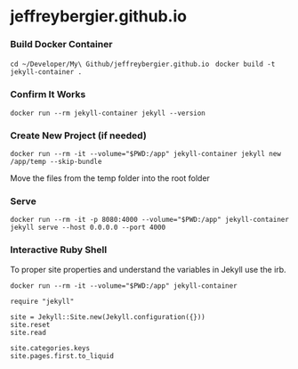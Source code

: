 # jeffreybergier.github.io

### Build Docker Container

`cd ~/Developer/My\ Github/jeffreybergier.github.io `
`docker build -t jekyll-container .`

### Confirm It Works

`docker run --rm jekyll-container jekyll --version`

### Create New Project (if needed)

`docker run --rm -it --volume="$PWD:/app" jekyll-container jekyll new /app/temp --skip-bundle`

Move the files from the temp folder into the root folder

### Serve

`docker run --rm -it -p 8080:4000 --volume="$PWD:/app" jekyll-container jekyll serve --host 0.0.0.0 --port 4000`

### Interactive Ruby Shell

To proper site properties and understand the variables in Jekyll use the irb.

`docker run --rm -it --volume="$PWD:/app" jekyll-container`

```
require "jekyll"

site = Jekyll::Site.new(Jekyll.configuration({}))
site.reset
site.read

site.categories.keys
site.pages.first.to_liquid
```